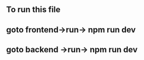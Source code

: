 To run this file 
-----------

goto frontend->run-> npm run dev
---------------------------
goto backend ->run-> npm run dev
--------------------------------
